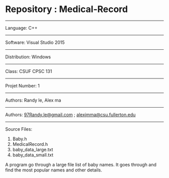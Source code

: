 # Repository : Medical-Record
*******************************************
Language: C++
*******************************************
Software: Visual Studio 2015
*******************************************
Distribution: Windows
*******************************************
Class: CSUF CPSC 131
*******************************************
Projet Number: 1
*******************************************
Authors: Randy le, Alex ma
*******************************************
Authors: 97Randy.le@gmail.com ; alexjmma@csu.fullerton.edu
*******************************************
Source Files:
1. Baby.h
2. MedicalRecord.h
3. baby_data_large.txt
4. baby_data_small.txt

A program go through a large file list of baby names. It goes through and find the most popular names and other
details.
